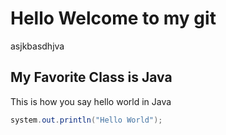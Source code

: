 # Hello Welcome to my git 

asjkbasdhjva


## My Favorite Class is Java

This is how you say hello world in Java
```java
system.out.println("Hello World");
```